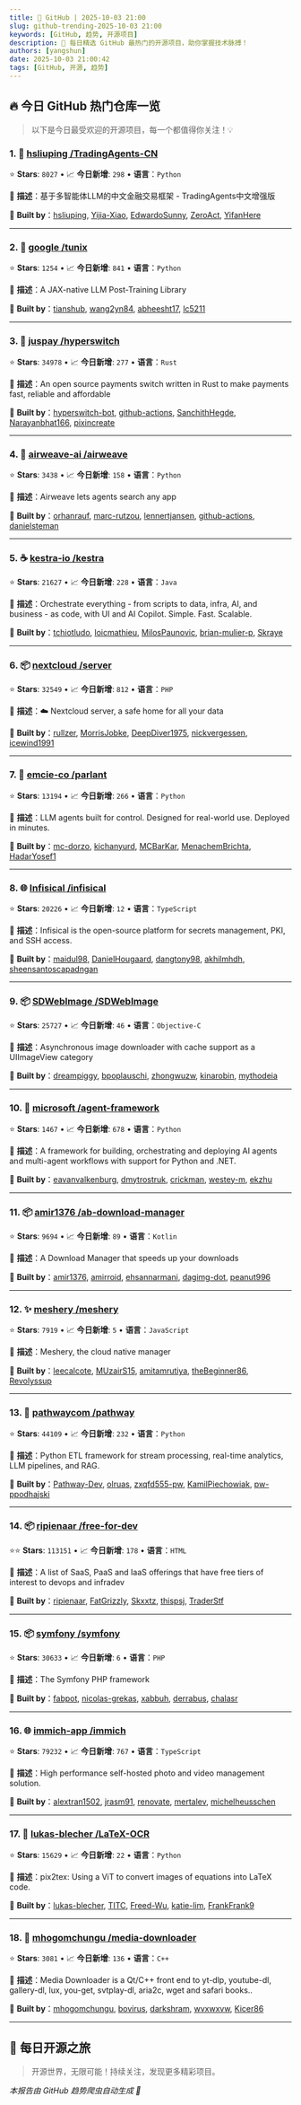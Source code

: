 ```yaml
---
title: 🚀 GitHub | 2025-10-03 21:00
slug: github-trending-2025-10-03 21:00
keywords: [GitHub, 趋势, 开源项目]
description: 🌟 每日精选 GitHub 最热门的开源项目，助你掌握技术脉搏！
authors: [yangshun]
date: 2025-10-03 21:00:42
tags: [GitHub, 开源, 趋势]
---
```


## 🔥 今日 GitHub 热门仓库一览

> 以下是今日最受欢迎的开源项目，每一个都值得你关注！💡

### 1. 🐍 [hsliuping /TradingAgents-CN](https://github.com/hsliuping/TradingAgents-CN)

⭐ **Stars**: `8027`   •   📈 **今日新增**: `298`   •   **语言**：`Python`

📝 **描述**：基于多智能体LLM的中文金融交易框架 - TradingAgents中文增强版

🤝 **Built by**：[hsliuping](https://github.com/hsliuping), [Yijia-Xiao](https://github.com/Yijia-Xiao), [EdwardoSunny](https://github.com/EdwardoSunny), [ZeroAct](https://github.com/ZeroAct), [YifanHere](https://github.com/YifanHere)

---

### 2. 🐍 [google /tunix](https://github.com/google/tunix)

⭐ **Stars**: `1254`   •   📈 **今日新增**: `841`   •   **语言**：`Python`

📝 **描述**：A JAX-native LLM Post-Training Library

🤝 **Built by**：[tianshub](https://github.com/tianshub), [wang2yn84](https://github.com/wang2yn84), [abheesht17](https://github.com/abheesht17), [lc5211](https://github.com/lc5211)

---

### 3. 🦀 [juspay /hyperswitch](https://github.com/juspay/hyperswitch)

⭐ **Stars**: `34978`   •   📈 **今日新增**: `277`   •   **语言**：`Rust`

📝 **描述**：An open source payments switch written in Rust to make payments fast, reliable and affordable

🤝 **Built by**：[hyperswitch-bot](https://github.com/hyperswitch-bot), [github-actions](https://github.com/github-actions), [SanchithHegde](https://github.com/SanchithHegde), [Narayanbhat166](https://github.com/Narayanbhat166), [pixincreate](https://github.com/pixincreate)

---

### 4. 🐍 [airweave-ai /airweave](https://github.com/airweave-ai/airweave)

⭐ **Stars**: `3438`   •   📈 **今日新增**: `158`   •   **语言**：`Python`

📝 **描述**：Airweave lets agents search any app

🤝 **Built by**：[orhanrauf](https://github.com/orhanrauf), [marc-rutzou](https://github.com/marc-rutzou), [lennertjansen](https://github.com/lennertjansen), [github-actions](https://github.com/github-actions), [danielsteman](https://github.com/danielsteman)

---

### 5. ☕ [kestra-io /kestra](https://github.com/kestra-io/kestra)

⭐ **Stars**: `21627`   •   📈 **今日新增**: `228`   •   **语言**：`Java`

📝 **描述**：Orchestrate everything - from scripts to data, infra, AI, and business - as code, with UI and AI Copilot. Simple. Fast. Scalable.

🤝 **Built by**：[tchiotludo](https://github.com/tchiotludo), [loicmathieu](https://github.com/loicmathieu), [MilosPaunovic](https://github.com/MilosPaunovic), [brian-mulier-p](https://github.com/brian-mulier-p), [Skraye](https://github.com/Skraye)

---

### 6. 📦 [nextcloud /server](https://github.com/nextcloud/server)

⭐ **Stars**: `32549`   •   📈 **今日新增**: `812`   •   **语言**：`PHP`

📝 **描述**：☁️ Nextcloud server, a safe home for all your data

🤝 **Built by**：[rullzer](https://github.com/rullzer), [MorrisJobke](https://github.com/MorrisJobke), [DeepDiver1975](https://github.com/DeepDiver1975), [nickvergessen](https://github.com/nickvergessen), [icewind1991](https://github.com/icewind1991)

---

### 7. 🐍 [emcie-co /parlant](https://github.com/emcie-co/parlant)

⭐ **Stars**: `13194`   •   📈 **今日新增**: `266`   •   **语言**：`Python`

📝 **描述**：LLM agents built for control. Designed for real-world use. Deployed in minutes.

🤝 **Built by**：[mc-dorzo](https://github.com/mc-dorzo), [kichanyurd](https://github.com/kichanyurd), [MCBarKar](https://github.com/MCBarKar), [MenachemBrichta](https://github.com/MenachemBrichta), [HadarYosef1](https://github.com/HadarYosef1)

---

### 8. 🌐 [Infisical /infisical](https://github.com/Infisical/infisical)

⭐ **Stars**: `20226`   •   📈 **今日新增**: `12`   •   **语言**：`TypeScript`

📝 **描述**：Infisical is the open-source platform for secrets management, PKI, and SSH access.

🤝 **Built by**：[maidul98](https://github.com/maidul98), [DanielHougaard](https://github.com/DanielHougaard), [dangtony98](https://github.com/dangtony98), [akhilmhdh](https://github.com/akhilmhdh), [sheensantoscapadngan](https://github.com/sheensantoscapadngan)

---

### 9. 📦 [SDWebImage /SDWebImage](https://github.com/SDWebImage/SDWebImage)

⭐ **Stars**: `25727`   •   📈 **今日新增**: `46`   •   **语言**：`Objective-C`

📝 **描述**：Asynchronous image downloader with cache support as a UIImageView category

🤝 **Built by**：[dreampiggy](https://github.com/dreampiggy), [bpoplauschi](https://github.com/bpoplauschi), [zhongwuzw](https://github.com/zhongwuzw), [kinarobin](https://github.com/kinarobin), [mythodeia](https://github.com/mythodeia)

---

### 10. 🐍 [microsoft /agent-framework](https://github.com/microsoft/agent-framework)

⭐ **Stars**: `1467`   •   📈 **今日新增**: `678`   •   **语言**：`Python`

📝 **描述**：A framework for building, orchestrating and deploying AI agents and multi-agent workflows with support for Python and .NET.

🤝 **Built by**：[eavanvalkenburg](https://github.com/eavanvalkenburg), [dmytrostruk](https://github.com/dmytrostruk), [crickman](https://github.com/crickman), [westey-m](https://github.com/westey-m), [ekzhu](https://github.com/ekzhu)

---

### 11. 📦 [amir1376 /ab-download-manager](https://github.com/amir1376/ab-download-manager)

⭐ **Stars**: `9694`   •   📈 **今日新增**: `89`   •   **语言**：`Kotlin`

📝 **描述**：A Download Manager that speeds up your downloads

🤝 **Built by**：[amir1376](https://github.com/amir1376), [amirroid](https://github.com/amirroid), [ehsannarmani](https://github.com/ehsannarmani), [dagimg-dot](https://github.com/dagimg-dot), [peanut996](https://github.com/peanut996)

---

### 12. ✨ [meshery /meshery](https://github.com/meshery/meshery)

⭐ **Stars**: `7919`   •   📈 **今日新增**: `5`   •   **语言**：`JavaScript`

📝 **描述**：Meshery, the cloud native manager

🤝 **Built by**：[leecalcote](https://github.com/leecalcote), [MUzairS15](https://github.com/MUzairS15), [amitamrutiya](https://github.com/amitamrutiya), [theBeginner86](https://github.com/theBeginner86), [Revolyssup](https://github.com/Revolyssup)

---

### 13. 🐍 [pathwaycom /pathway](https://github.com/pathwaycom/pathway)

⭐ **Stars**: `44109`   •   📈 **今日新增**: `232`   •   **语言**：`Python`

📝 **描述**：Python ETL framework for stream processing, real-time analytics, LLM pipelines, and RAG.

🤝 **Built by**：[Pathway-Dev](https://github.com/Pathway-Dev), [olruas](https://github.com/olruas), [zxqfd555-pw](https://github.com/zxqfd555-pw), [KamilPiechowiak](https://github.com/KamilPiechowiak), [pw-ppodhajski](https://github.com/pw-ppodhajski)

---

### 14. 📦 [ripienaar /free-for-dev](https://github.com/ripienaar/free-for-dev)

⭐⭐ **Stars**: `113151`   •   📈 **今日新增**: `178`   •   **语言**：`HTML`

📝 **描述**：A list of SaaS, PaaS and IaaS offerings that have free tiers of interest to devops and infradev

🤝 **Built by**：[ripienaar](https://github.com/ripienaar), [FatGrizzly](https://github.com/FatGrizzly), [Skxxtz](https://github.com/Skxxtz), [thispsj](https://github.com/thispsj), [TraderStf](https://github.com/TraderStf)

---

### 15. 📦 [symfony /symfony](https://github.com/symfony/symfony)

⭐ **Stars**: `30633`   •   📈 **今日新增**: `6`   •   **语言**：`PHP`

📝 **描述**：The Symfony PHP framework

🤝 **Built by**：[fabpot](https://github.com/fabpot), [nicolas-grekas](https://github.com/nicolas-grekas), [xabbuh](https://github.com/xabbuh), [derrabus](https://github.com/derrabus), [chalasr](https://github.com/chalasr)

---

### 16. 🌐 [immich-app /immich](https://github.com/immich-app/immich)

⭐ **Stars**: `79232`   •   📈 **今日新增**: `767`   •   **语言**：`TypeScript`

📝 **描述**：High performance self-hosted photo and video management solution.

🤝 **Built by**：[alextran1502](https://github.com/alextran1502), [jrasm91](https://github.com/jrasm91), [renovate](https://github.com/renovate), [mertalev](https://github.com/mertalev), [michelheusschen](https://github.com/michelheusschen)

---

### 17. 🐍 [lukas-blecher /LaTeX-OCR](https://github.com/lukas-blecher/LaTeX-OCR)

⭐ **Stars**: `15629`   •   📈 **今日新增**: `22`   •   **语言**：`Python`

📝 **描述**：pix2tex: Using a ViT to convert images of equations into LaTeX code.

🤝 **Built by**：[lukas-blecher](https://github.com/lukas-blecher), [TITC](https://github.com/TITC), [Freed-Wu](https://github.com/Freed-Wu), [katie-lim](https://github.com/katie-lim), [FrankFrank9](https://github.com/FrankFrank9)

---

### 18. 🔧 [mhogomchungu /media-downloader](https://github.com/mhogomchungu/media-downloader)

⭐ **Stars**: `3081`   •   📈 **今日新增**: `136`   •   **语言**：`C++`

📝 **描述**：Media Downloader is a Qt/C++ front end to yt-dlp, youtube-dl, gallery-dl, lux, you-get, svtplay-dl, aria2c, wget and safari books..

🤝 **Built by**：[mhogomchungu](https://github.com/mhogomchungu), [bovirus](https://github.com/bovirus), [darkshram](https://github.com/darkshram), [wvxwxvw](https://github.com/wvxwxvw), [Kicer86](https://github.com/Kicer86)

---

## 🌈 每日开源之旅

> 开源世界，无限可能！持续关注，发现更多精彩项目。

*本报告由 GitHub 趋势爬虫自动生成 🤖*
